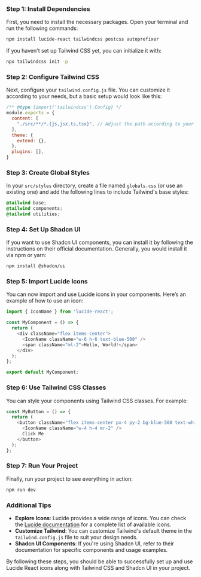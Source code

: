 ### Step 1: Install Dependencies

First, you need to install the necessary packages. Open your terminal and run the following commands:

```bash
npm install lucide-react tailwindcss postcss autoprefixer
```

If you haven't set up Tailwind CSS yet, you can initialize it with:

```bash
npx tailwindcss init -p
```

### Step 2: Configure Tailwind CSS

Next, configure your `tailwind.config.js` file. You can customize it according to your needs, but a basic setup would look like this:

```javascript
/** @type {import('tailwindcss').Config} */
module.exports = {
  content: [
    "./src/**/*.{js,jsx,ts,tsx}", // Adjust the path according to your project structure
  ],
  theme: {
    extend: {},
  },
  plugins: [],
}
```

### Step 3: Create Global Styles

In your `src/styles` directory, create a file named `globals.css` (or use an existing one) and add the following lines to include Tailwind's base styles:

```css
@tailwind base;
@tailwind components;
@tailwind utilities;
```

### Step 4: Set Up Shadcn UI

If you want to use Shadcn UI components, you can install it by following the instructions on their official documentation. Generally, you would install it via npm or yarn:

```bash
npm install @shadcn/ui
```

### Step 5: Import Lucide Icons

You can now import and use Lucide icons in your components. Here’s an example of how to use an icon:

```javascript
import { IconName } from 'lucide-react';

const MyComponent = () => {
  return (
    <div className="flex items-center">
      <IconName className="w-6 h-6 text-blue-500" />
      <span className="ml-2">Hello, World!</span>
    </div>
  );
};

export default MyComponent;
```

### Step 6: Use Tailwind CSS Classes

You can style your components using Tailwind CSS classes. For example:

```javascript
const MyButton = () => {
  return (
    <button className="flex items-center px-4 py-2 bg-blue-500 text-white rounded hover:bg-blue-600">
      <IconName className="w-4 h-4 mr-2" />
      Click Me
    </button>
  );
};
```

### Step 7: Run Your Project

Finally, run your project to see everything in action:

```bash
npm run dev
```

### Additional Tips

- **Explore Icons**: Lucide provides a wide range of icons. You can check the [Lucide documentation](https://lucide.dev/) for a complete list of available icons.
- **Customize Tailwind**: You can customize Tailwind's default theme in the `tailwind.config.js` file to suit your design needs.
- **Shadcn UI Components**: If you're using Shadcn UI, refer to their documentation for specific components and usage examples.

By following these steps, you should be able to successfully set up and use Lucide React icons along with Tailwind CSS and Shadcn UI in your project.